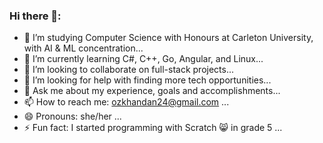 ### Hi there 👋:
- 🔭 I’m studying Computer Science with Honours at Carleton University, with AI & ML concentration...
- 🌱 I’m currently learning C#, C++, Go, Angular, and Linux...
- 👯 I’m looking to collaborate on full-stack projects...
- 🤔 I’m looking for help with finding more tech opportunities...
- 💬 Ask me about my experience, goals and accomplishments...
- 📫 How to reach me: ozkhandan24@gmail.com ...
- 😄 Pronouns: she/her ...
- ⚡ Fun fact: I started programming with Scratch 😸 in grade 5 ...
